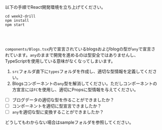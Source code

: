 以下の手順でReact開発環境を立ち上げてください。
```
cd week2-drill
npm install
npm start
```
<br>
<br>

`components/Blogs.tsx`内で宣言されているblogsおよびblogの型が`any`で宣言されています。`any`のままで開発を進めるのは型安全ではありませんし、TypeScriptを使用している意味がなくなってしまいます。
<br>
1. `src`フォルダ直下に`types`フォルダを作成し、適切な型情報を定義してください。
2. Blogsコンポーネントの`any`型を解消してください。ただしコンポーネントの方宣言には`FC`を使用し、適切にPropsに型情報を与えてください。
- [ ] ブログデータの適切な型を作ることができましたか？
- [ ] コンポーネントを適切に型宣言できましたか？
- [ ] `any`を適切な型に変換することができましたか？

どうしてもわからない場合はsampleフォルダを参照してください。
